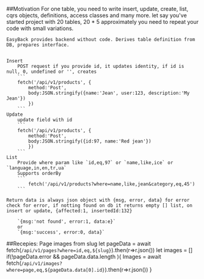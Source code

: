 
##Motivation
    For one table, you need to write insert, update, create, list, cqrs objects, definitions, access classes and many more. let say you've started project with 20 tables, 20 * 5 approximately you need to repeat your code with small variations.

    EasyBack provides backend without code. Derives table definition from DB, prepares interface.


    Insert
        POST request if you provide id, it updates identity, if id is null, 0, undefined or '', creates
        ```
        fetch('/api/v1/products', {
            method:'Post', 
            body:JSON.stringify({name:'Jean', user:123, description:'My Jean'})
            })
        ```
    Update
        update field with id
        ```
        fetch('/api/v1/products', {
            method:'Post', 
            body:JSON.stringify({id:97, name:'Red jean'})
            })
        ```
    List
        Provide where param like `id,eq,97` or `name,like,ice` or `language,in,en,tr,ua`
        Supports orderBy
        ```
            fetch('/api/v1/products?where=name,like,jean&category,eq,45')
        ```

    Return data is always json object with {msg, error, data} for error check for error, if notting found on db it returns empty [] list, on insert or update, {affected:1, insertedId:132}

        `{msg:'not found', error:1, data:e}`
        or
        `{msg:'success', error:0, data}`

##Recepies:
    Page images from slug
        let pageData = await fetch(`/api/v1/pages?where=id,eq,${slug}`).then(r=>r.json())
        let images = []
        if(!pageData.error && pageData.data.length ){
            Images =  await fetch(`/api/v1/images?where=page,eq,${pageData.data[0].id}`).then(r=>r.json())
        }
